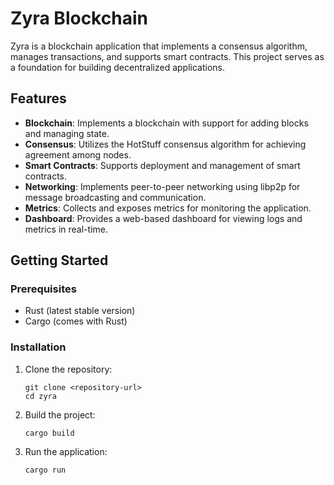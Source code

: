 # Zyra Blockchain

Zyra is a blockchain application that implements a consensus algorithm, manages transactions, and supports smart contracts. This project serves as a foundation for building decentralized applications.

## Features

- **Blockchain**: Implements a blockchain with support for adding blocks and managing state.
- **Consensus**: Utilizes the HotStuff consensus algorithm for achieving agreement among nodes.
- **Smart Contracts**: Supports deployment and management of smart contracts.
- **Networking**: Implements peer-to-peer networking using libp2p for message broadcasting and communication.
- **Metrics**: Collects and exposes metrics for monitoring the application.
- **Dashboard**: Provides a web-based dashboard for viewing logs and metrics in real-time.

## Getting Started

### Prerequisites

- Rust (latest stable version)
- Cargo (comes with Rust)

### Installation

1. Clone the repository:
   ```
   git clone <repository-url>
   cd zyra
   ```

2. Build the project:
   ```
   cargo build
   ```

3. Run the application:
   ```
   cargo run
   
